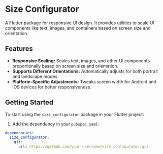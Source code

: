 <!--
This README describes the package. If you publish this package to pub.dev,
this README's contents appear on the landing page for your package.

For information about how to write a good package README, see the guide for
[writing package pages](https://dart.dev/tools/pub/writing-package-pages).

For general information about developing packages, see the Dart guide for
[creating packages](https://dart.dev/guides/libraries/create-packages)
and the Flutter guide for
[developing packages and plugins](https://flutter.dev/to/develop-packages).
-->

# Size Configurator

A Flutter package for responsive UI design. It provides utilities to scale UI components like text, images, and containers based on screen size and orientation.

## Features

- **Responsive Scaling:** Scales text, images, and other UI components proportionally based on screen size and orientation.
- **Supports Different Orientations:** Automatically adjusts for both portrait and landscape modes.
- **Platform-Specific Adjustments:** Tweaks screen width for Android and iOS devices for better responsiveness.

## Getting Started

To start using the `size_configurator` package in your Flutter project:

1. Add the dependency in your `pubspec.yaml`:

```yaml
dependencies:
  size_configurator:
    git:
      url: https://github.com/your-username/size_configurator.git
